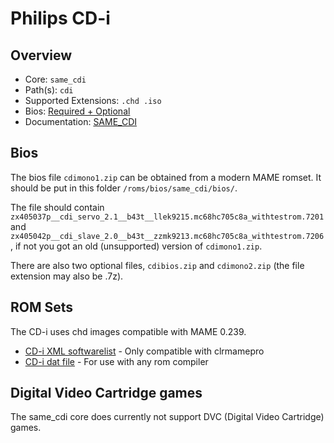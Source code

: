 # Philips CD-i

## Overview

- Core: `same_cdi`
- Path(s): `cdi`
- Supported Extensions: `.chd .iso`
- Bios: [Required + Optional](#bios)
- Documentation: [SAME_CDI](https://github.com/libretro/same_cdi#readme)

## Bios

The bios file `cdimono1.zip` can be obtained from a modern MAME romset.
It should be put in this folder `/roms/bios/same_cdi/bios/`.

The file should contain `zx405037p__cdi_servo_2.1__b43t__llek9215.mc68hc705c8a_withtestrom.7201` and `zx405042p__cdi_slave_2.0__b43t__zzmk9213.mc68hc705c8a_withtestrom.7206`, if not you got an old (unsupported) version of `cdimono1.zip`.

There are also two optional files, `cdibios.zip` and `cdimono2.zip` (the file extension may also be .7z).

## ROM Sets

The CD-i uses chd images compatible with MAME 0.239. 

- [CD-i XML softwarelist](https://raw.githubusercontent.com/mamedev/mame/mame0239/hash/cdi.xml) - Only compatible with clrmamepro
- [CD-i dat file](resources/dats/cdi.dat) - For use with any rom compiler

## Digital Video Cartridge games

The same_cdi core does currently not support DVC (Digital Video Cartridge) games.
